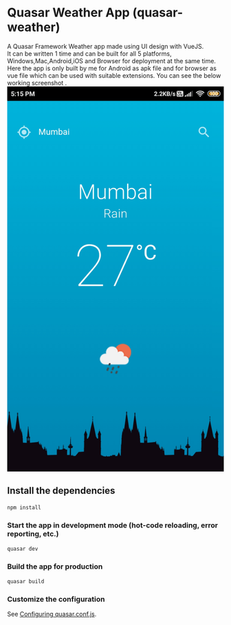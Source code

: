 # Quasar Weather App (quasar-weather)

A Quasar Framework Weather app made using UI design with VueJS. <br />
It can be written 1 time and can be built for all 5 platforms, Windows,Mac,Android,iOS and Browser for deployment at the same time. <br />
Here the app is only built by me for Android as apk file and for browser as vue file which can be used with suitable extensions. You can see the below working screenshot .<br />
![](Images/quasarweather.jpg)


## Install the dependencies
```bash
npm install
```

### Start the app in development mode (hot-code reloading, error reporting, etc.)
```bash
quasar dev
```


### Build the app for production
```bash
quasar build
```

### Customize the configuration
See [Configuring quasar.conf.js](https://quasar.dev/quasar-cli/quasar-conf-js).
